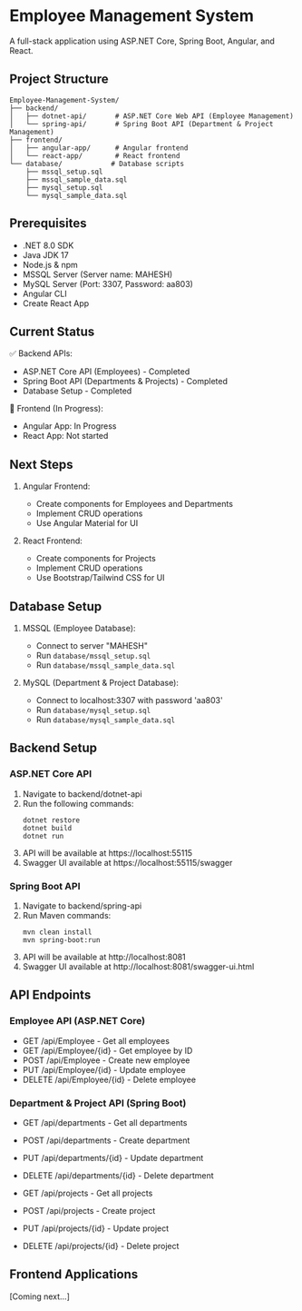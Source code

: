 # Employee Management System

A full-stack application using ASP.NET Core, Spring Boot, Angular, and React.

## Project Structure
```
Employee-Management-System/
├── backend/
│   ├── dotnet-api/       # ASP.NET Core Web API (Employee Management)
│   └── spring-api/       # Spring Boot API (Department & Project Management)
├── frontend/
│   ├── angular-app/      # Angular frontend
│   └── react-app/        # React frontend
└── database/            # Database scripts
    ├── mssql_setup.sql
    ├── mssql_sample_data.sql
    ├── mysql_setup.sql
    └── mysql_sample_data.sql
```

## Prerequisites
- .NET 8.0 SDK
- Java JDK 17
- Node.js & npm
- MSSQL Server (Server name: MAHESH)
- MySQL Server (Port: 3307, Password: aa803)
- Angular CLI
- Create React App

## Current Status
✅ Backend APIs:
- ASP.NET Core API (Employees) - Completed
- Spring Boot API (Departments & Projects) - Completed
- Database Setup - Completed

🚧 Frontend (In Progress):
- Angular App: In Progress
- React App: Not started

## Next Steps
1. Angular Frontend:
   - Create components for Employees and Departments
   - Implement CRUD operations
   - Use Angular Material for UI

2. React Frontend:
   - Create components for Projects
   - Implement CRUD operations
   - Use Bootstrap/Tailwind CSS for UI

## Database Setup
1. MSSQL (Employee Database):
   - Connect to server "MAHESH"
   - Run `database/mssql_setup.sql`
   - Run `database/mssql_sample_data.sql`

2. MySQL (Department & Project Database):
   - Connect to localhost:3307 with password 'aa803'
   - Run `database/mysql_setup.sql`
   - Run `database/mysql_sample_data.sql`

## Backend Setup

### ASP.NET Core API
1. Navigate to backend/dotnet-api
2. Run the following commands:
   ```
   dotnet restore
   dotnet build
   dotnet run
   ```
3. API will be available at https://localhost:55115
4. Swagger UI available at https://localhost:55115/swagger

### Spring Boot API
1. Navigate to backend/spring-api
2. Run Maven commands:
   ```
   mvn clean install
   mvn spring-boot:run
   ```
3. API will be available at http://localhost:8081
4. Swagger UI available at http://localhost:8081/swagger-ui.html

## API Endpoints

### Employee API (ASP.NET Core)
- GET /api/Employee - Get all employees
- GET /api/Employee/{id} - Get employee by ID
- POST /api/Employee - Create new employee
- PUT /api/Employee/{id} - Update employee
- DELETE /api/Employee/{id} - Delete employee

### Department & Project API (Spring Boot)
- GET /api/departments - Get all departments
- POST /api/departments - Create department
- PUT /api/departments/{id} - Update department
- DELETE /api/departments/{id} - Delete department

- GET /api/projects - Get all projects
- POST /api/projects - Create project
- PUT /api/projects/{id} - Update project
- DELETE /api/projects/{id} - Delete project

## Frontend Applications
[Coming next...]

